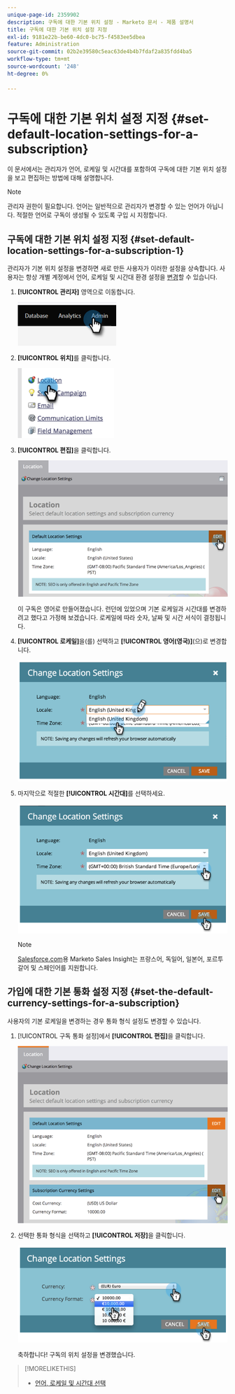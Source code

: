 ```yaml
---
unique-page-id: 2359902
description: 구독에 대한 기본 위치 설정 - Marketo 문서 - 제품 설명서
title: 구독에 대한 기본 위치 설정 지정
exl-id: 9181e22b-be60-4dc0-bc75-f4583ee5dbea
feature: Administration
source-git-commit: 02b2e39580c5eac63de4b4b7fdaf2a835fdd4ba5
workflow-type: tm+mt
source-wordcount: '248'
ht-degree: 0%

---
```


# 구독에 대한 기본 위치 설정 지정 {#set-default-location-settings-for-a-subscription}

이 문서에서는 관리자가 언어, 로케일 및 시간대를 포함하여 구독에 대한 기본 위치 설정을 보고 편집하는 방법에 대해 설명합니다.

>[!NOTE]
>
>관리자 권한이 필요합니다. 언어는 일반적으로 관리자가 변경할 수 있는 언어가 아닙니다. 적절한 언어로 구독이 생성될 수 있도록 구입 시 지정합니다.

## 구독에 대한 기본 위치 설정 지정 {#set-default-location-settings-for-a-subscription-1}

관리자가 기본 위치 설정을 변경하면 새로 만든 사용자가 이러한 설정을 상속합니다. 사용자는 항상 개별 계정에서 언어, 로케일 및 시간대 환경 설정을 [변경](/help/marketo/product-docs/administration/settings/select-your-language-locale-and-time-zone.md)할 수 있습니다.

1. **[!UICONTROL 관리자]** 영역으로 이동합니다.

   ![](assets/set-default-location-settings-for-a-subscription-1.png)

1. **[!UICONTROL 위치]**&#x200B;를 클릭합니다.

   ![](assets/set-default-location-settings-for-a-subscription-2.png)

1. **[!UICONTROL 편집]**&#x200B;을 클릭합니다.

   ![](assets/set-default-location-settings-for-a-subscription-3.png)

   이 구독은 영어로 만들어졌습니다. 런던에 있었으며 기본 로케일과 시간대를 변경하려고 했다고 가정해 보겠습니다. 로케일에 따라 숫자, 날짜 및 시간 서식이 결정됩니다.

1. **[!UICONTROL 로케일]**&#x200B;을(를) 선택하고 **[!UICONTROL 영어(영국)]**(으)로 변경합니다.

   ![](assets/set-default-location-settings-for-a-subscription-4.png)

1. 마지막으로 적절한 **[!UICONTROL 시간대]**&#x200B;를 선택하세요.

   ![](assets/set-default-location-settings-for-a-subscription-5.png)

   >[!NOTE]
   >
   >[Salesforce.com](https://salesforce.com/)용 Marketo Sales Insight는 프랑스어, 독일어, 일본어, 포르투갈어 및 스페인어를 지원합니다.

## 가입에 대한 기본 통화 설정 지정 {#set-the-default-currency-settings-for-a-subscription}

사용자의 기본 로케일을 변경하는 경우 통화 형식 설정도 변경할 수 있습니다.

1. [!UICONTROL 구독 통화 설정]에서 **[!UICONTROL 편집]**&#x200B;을 클릭합니다.

   ![](assets/set-default-location-settings-for-a-subscription-6.png)

1. 선택한 통화 형식을 선택하고 **[!UICONTROL 저장]**&#x200B;을 클릭합니다.

   ![](assets/set-default-location-settings-for-a-subscription-7.png)

   축하합니다! 구독의 위치 설정을 변경했습니다.

>[!MORELIKETHIS]
>
>* [언어, 로케일 및 시간대 선택](/help/marketo/product-docs/administration/settings/select-your-language-locale-and-time-zone.md)
